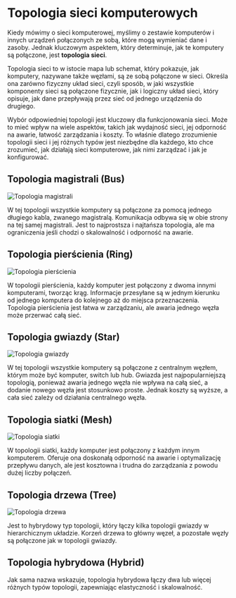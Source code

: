 # Topologia sieci komputerowych

Kiedy mówimy o sieci komputerowej, myślimy o zestawie komputerów i innych urządzeń połączonych ze sobą, które mogą wymieniać dane i zasoby. Jednak kluczowym aspektem, który determinuje, jak te komputery są połączone, jest **topologia sieci**.

Topologia sieci to w istocie mapa lub schemat, który pokazuje, jak komputery, nazywane także węzłami, są ze sobą połączone w sieci. Określa ona zarówno fizyczny układ sieci, czyli sposób, w jaki wszystkie komponenty sieci są połączone fizycznie, jak i logiczny układ sieci, który opisuje, jak dane przepływają przez sieć od jednego urządzenia do drugiego.

Wybór odpowiedniej topologii jest kluczowy dla funkcjonowania sieci. Może to mieć wpływ na wiele aspektów, takich jak wydajność sieci, jej odporność na awarie, łatwość zarządzania i koszty. To właśnie dlatego zrozumienie topologii sieci i jej różnych typów jest niezbędne dla każdego, kto chce zrozumieć, jak działają sieci komputerowe, jak nimi zarządzać i jak je konfigurować.

## Topologia magistrali (Bus)

![Topologia magistrali](../.gitbook/assets/bus_topology.png)

W tej topologii wszystkie komputery są połączone za pomocą jednego długiego kabla, zwanego magistralą. Komunikacja odbywa się w obie strony na tej samej magistrali. Jest to najprostsza i najtańsza topologia, ale ma ograniczenia jeśli chodzi o skalowalność i odporność na awarie.

## Topologia pierścienia (Ring)

![Topologia pierścienia](../.gitbook/assets/ring_topology.png)

W topologii pierścienia, każdy komputer jest połączony z dwoma innymi komputerami, tworząc krąg. Informacje przesyłane są w jednym kierunku od jednego komputera do kolejnego aż do miejsca przeznaczenia. Topologia pierścienia jest łatwa w zarządzaniu, ale awaria jednego węzła może przerwać całą sieć.

## Topologia gwiazdy (Star)

![Topologia gwiazdy](../.gitbook/assets/star_topology.png)

W tej topologii wszystkie komputery są połączone z centralnym węzłem, którym może być komputer, switch lub hub. Gwiazda jest najpopularniejszą topologią, ponieważ awaria jednego węzła nie wpływa na całą sieć, a dodanie nowego węzła jest stosunkowo proste. Jednak koszty są wyższe, a cała sieć zależy od działania centralnego węzła.

## Topologia siatki (Mesh)

![Topologia siatki](../.gitbook/assets/mesh_topology.png)

W topologii siatki, każdy komputer jest połączony z każdym innym komputerem. Oferuje ona doskonałą odporność na awarie i optymalizację przepływu danych, ale jest kosztowna i trudna do zarządzania z powodu dużej liczby połączeń.

## Topologia drzewa (Tree)

![Topologia drzewa](../.gitbook/assets/tree_topology.png)

Jest to hybrydowy typ topologii, który łączy kilka topologii gwiazdy w hierarchicznym układzie. Korzeń drzewa to główny węzeł, a pozostałe węzły są połączone jak w topologii gwiazdy.

## Topologia hybrydowa (Hybrid)

Jak sama nazwa wskazuje, topologia hybrydowa łączy dwa lub więcej różnych typów topologii, zapewniając elastyczność i skalowalność.
